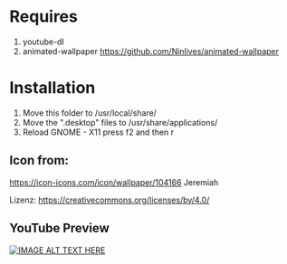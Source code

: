 # Requires
1. youtube-dl
2. animated-wallpaper
<https://github.com/Ninlives/animated-wallpaper>

# Installation
1. Move this folder to /usr/local/share/
2. Move the ".desktop" files to /usr/share/applications/
3. Reload GNOME - X11 press f2 and then r

## Icon from:
https://icon-icons.com/icon/wallpaper/104166
Jeremiah

Lizenz: <https://creativecommons.org/licenses/by/4.0/>

## YouTube Preview

[![IMAGE ALT TEXT HERE](https://img.youtube.com/vi/4gufe3x7oZA/0.jpg)](https://www.youtube.com/watch?v=4gufe3x7oZA)
